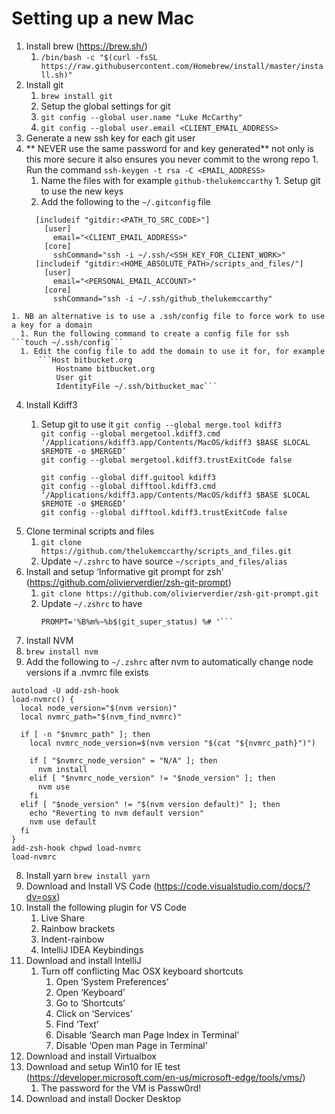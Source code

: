# Setting up a new Mac

1. Install brew (https://brew.sh/)
    1. ```/bin/bash -c "$(curl -fsSL https://raw.githubusercontent.com/Homebrew/install/master/install.sh)"```
2. Install git
    1. ```brew install git```
    1. Setup the global settings for git
      1. ```git config --global user.name "Luke McCarthy"```
      1. ```git config --global user.email <CLIENT_EMAIL_ADDRESS>```
3. Generate a new ssh key for each git user
  1. ** NEVER use the same password for and key generated** not only is this more secure it also ensures you never commit to the wrong repo
    1. Run the command ```ssh-keygen -t rsa -C <EMAIL_ADDRESS>```
      1. Name the files with <serviceName-accountName> for example ```github-thelukemccarthy```
    1. Setup git to use the new keys
      1. Add the following to the ```~/.gitconfig``` file  
      ```
        [includeif "gitdir:<PATH_TO_SRC_CODE>"]
          [user]
            email="<CLIENT_EMAIL_ADDRESS>"
          [core]
            sshCommand="ssh -i ~/.ssh/<SSH_KEY_FOR_CLIENT_WORK>"
        [includeif "gitdir:<HOME_ABSOLUTE_PATH>/scripts_and_files/"]
          [user]
            email="<PERSONAL_EMAIL_ACCOUNT>"
          [core]
            sshCommand="ssh -i ~/.ssh/github_thelukemccarthy"
      ```  
    1. NB an alternative is to use a .ssh/config file to force work to use a key for a domain
      1. Run the following command to create a config file for ssh ```touch ~/.ssh/config```
      1. Edit the config file to add the domain to use it for, for example
		  ```Host bitbucket.org
			  Hostname bitbucket.org
			  User git
			  IdentityFile ~/.ssh/bitbucket_mac```
4. Install Kdiff3
    1. Setup git to use it
		```git config --global merge.tool kdiff3```  
		```git config --global mergetool.kdiff3.cmd ‘/Applications/kdiff3.app/Contents/MacOS/kdiff3 $BASE $LOCAL $REMOTE -o $MERGED’```  
		```git config --global mergetool.kdiff3.trustExitCode false```  
  
		```git config --global diff.guitool kdiff3```  
		```git config --global difftool.kdiff3.cmd ‘/Applications/kdiff3.app/Contents/MacOS/kdiff3 $BASE $LOCAL $REMOTE -o $MERGED’```  
		```git config --global difftool.kdiff3.trustExitCode false```  
5. Clone terminal scripts and files
    1. ```git clone https://github.com/thelukemccarthy/scripts_and_files.git```
    2. Update ```~/.zshrc``` to have source ```~/scripts_and_files/alias```
6. Install and setup ‘Informative git prompt for zsh’ (https://github.com/olivierverdier/zsh-git-prompt) 
    1. ```git clone https://github.com/olivierverdier/zsh-git-prompt.git```
    2. Update ```~/.zshrc``` to have 
		```source ~/zsh-git-prompt/zshrc.sh
		PROMPT='%B%m%~%b$(git_super_status) %# '```
7. Install NVM 
  1. ```brew install nvm```
  2. Add the following to ```~/.zshrc``` after nvm to automatically change node versions if a .nvmrc file exists
  ```shell script 
  autoload -U add-zsh-hook
  load-nvmrc() {
    local node_version="$(nvm version)"
    local nvmrc_path="$(nvm_find_nvmrc)"
  
    if [ -n "$nvmrc_path" ]; then
      local nvmrc_node_version=$(nvm version "$(cat "${nvmrc_path}")")
  
      if [ "$nvmrc_node_version" = "N/A" ]; then
        nvm install
      elif [ "$nvmrc_node_version" != "$node_version" ]; then
        nvm use
      fi
    elif [ "$node_version" != "$(nvm version default)" ]; then
      echo "Reverting to nvm default version"
      nvm use default
    fi
  }
  add-zsh-hook chpwd load-nvmrc
  load-nvmrc
```
8. Install yarn ```brew install yarn```
9. Download and Install VS Code (https://code.visualstudio.com/docs/?dv=osx)
10. Install the following plugin for VS Code 
    1. Live Share
    2. Rainbow brackets
    3. Indent-rainbow
    4. IntelliJ IDEA Keybindings
11. Download and install IntelliJ
    1. Turn off conflicting Mac OSX keyboard shortcuts
        1. Open ‘System Preferences’
        2. Open ‘Keyboard’
        3. Go to  ‘Shortcuts’
        4. Click on ‘Services’
        5. Find ‘Text’
        6. Disable ‘Search man Page Index in Terminal’
        7. Disable ‘Open man Page in Terminal’
12. Download and install Virtualbox
13. Download and setup Win10 for IE test (https://developer.microsoft.com/en-us/microsoft-edge/tools/vms/)
    1. The password for the VM is Passw0rd!
14. Download and install Docker Desktop
